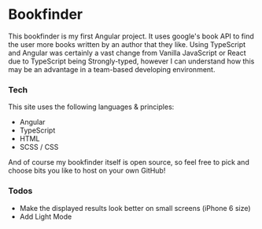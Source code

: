 # Bookfinder

This bookfinder is my first Angular project. It uses google's book API to find the user more books written by an author that they like.
Using TypeScript and Angular was certainly a vast change from Vanilla JavaScript or React due to TypeScript being Strongly-typed, however I can understand how this may be an advantage in a team-based developing environment.

### Tech

This site uses the following languages & principles:

  - Angular
  - TypeScript
  - HTML
  - SCSS / CSS

And of course my bookfinder itself is open source, so feel free to pick and choose bits you like to host on your own GitHub!

### Todos

 - Make the displayed results look better on small screens (iPhone 6 size)
 - Add Light Mode
